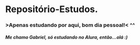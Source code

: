 # Repositório-Estudos.
### >Apenas estudando por aqui, bom dia pessoal!< ^^
##### Me chamo Gabriel, só estudando no Alura, então...olá :)
